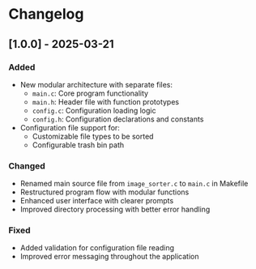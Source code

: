 # Changelog

## [1.0.0] - 2025-03-21

### Added
- New modular architecture with separate files:
  - `main.c`: Core program functionality
  - `main.h`: Header file with function prototypes
  - `config.c`: Configuration loading logic
  - `config.h`: Configuration declarations and constants
- Configuration file support for:
  - Customizable file types to be sorted
  - Configurable trash bin path

### Changed
- Renamed main source file from `image_sorter.c` to `main.c` in Makefile
- Restructured program flow with modular functions
- Enhanced user interface with clearer prompts
- Improved directory processing with better error handling

### Fixed
- Added validation for configuration file reading
- Improved error messaging throughout the application